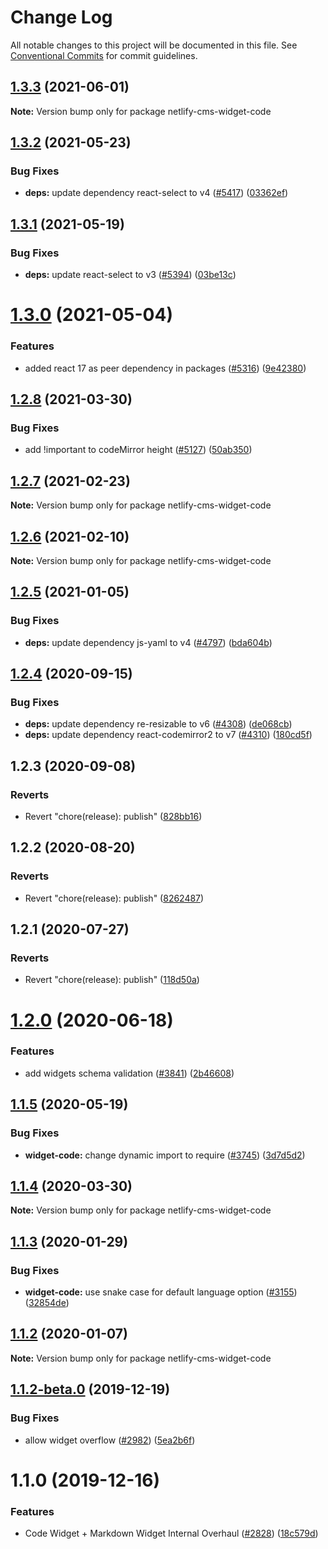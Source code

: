 # Change Log

All notable changes to this project will be documented in this file.
See [Conventional Commits](https://conventionalcommits.org) for commit guidelines.

## [1.3.3](https://github.com/netlify/netlify-cms/tree/master/packages/netlify-cms-widget-code/compare/netlify-cms-widget-code@1.3.2...netlify-cms-widget-code@1.3.3) (2021-06-01)

**Note:** Version bump only for package netlify-cms-widget-code





## [1.3.2](https://github.com/netlify/netlify-cms/tree/master/packages/netlify-cms-widget-code/compare/netlify-cms-widget-code@1.3.1...netlify-cms-widget-code@1.3.2) (2021-05-23)


### Bug Fixes

* **deps:** update dependency react-select to v4 ([#5417](https://github.com/netlify/netlify-cms/tree/master/packages/netlify-cms-widget-code/issues/5417)) ([03362ef](https://github.com/netlify/netlify-cms/tree/master/packages/netlify-cms-widget-code/commit/03362ef5ab87c6fe5c964da5c5a18099b73a3fc6))





## [1.3.1](https://github.com/netlify/netlify-cms/tree/master/packages/netlify-cms-widget-code/compare/netlify-cms-widget-code@1.3.0...netlify-cms-widget-code@1.3.1) (2021-05-19)


### Bug Fixes

* **deps:** update react-select to v3 ([#5394](https://github.com/netlify/netlify-cms/tree/master/packages/netlify-cms-widget-code/issues/5394)) ([03be13c](https://github.com/netlify/netlify-cms/tree/master/packages/netlify-cms-widget-code/commit/03be13c1e87b318fd10ae6f6ab54cd2634fb9662))





# [1.3.0](https://github.com/netlify/netlify-cms/tree/master/packages/netlify-cms-widget-code/compare/netlify-cms-widget-code@1.2.8...netlify-cms-widget-code@1.3.0) (2021-05-04)


### Features

* added react 17 as peer dependency in packages ([#5316](https://github.com/netlify/netlify-cms/tree/master/packages/netlify-cms-widget-code/issues/5316)) ([9e42380](https://github.com/netlify/netlify-cms/tree/master/packages/netlify-cms-widget-code/commit/9e423805707321396eec137f5b732a5b07a0dd3f))





## [1.2.8](https://github.com/netlify/netlify-cms/tree/master/packages/netlify-cms-widget-code/compare/netlify-cms-widget-code@1.2.7...netlify-cms-widget-code@1.2.8) (2021-03-30)


### Bug Fixes

* add !important to codeMirror height ([#5127](https://github.com/netlify/netlify-cms/tree/master/packages/netlify-cms-widget-code/issues/5127)) ([50ab350](https://github.com/netlify/netlify-cms/tree/master/packages/netlify-cms-widget-code/commit/50ab3504e533353bfefc65480edf8a53bb497acf))





## [1.2.7](https://github.com/netlify/netlify-cms/tree/master/packages/netlify-cms-widget-code/compare/netlify-cms-widget-code@1.2.6...netlify-cms-widget-code@1.2.7) (2021-02-23)

**Note:** Version bump only for package netlify-cms-widget-code





## [1.2.6](https://github.com/netlify/netlify-cms/tree/master/packages/netlify-cms-widget-code/compare/netlify-cms-widget-code@1.2.5...netlify-cms-widget-code@1.2.6) (2021-02-10)

**Note:** Version bump only for package netlify-cms-widget-code





## [1.2.5](https://github.com/netlify/netlify-cms/tree/master/packages/netlify-cms-widget-code/compare/netlify-cms-widget-code@1.2.4...netlify-cms-widget-code@1.2.5) (2021-01-05)


### Bug Fixes

* **deps:** update dependency js-yaml to v4 ([#4797](https://github.com/netlify/netlify-cms/tree/master/packages/netlify-cms-widget-code/issues/4797)) ([bda604b](https://github.com/netlify/netlify-cms/tree/master/packages/netlify-cms-widget-code/commit/bda604b389071ab2dd31a7107841aa7fcafdc04f))





## [1.2.4](https://github.com/netlify/netlify-cms/tree/master/packages/netlify-cms-widget-code/compare/netlify-cms-widget-code@1.2.3...netlify-cms-widget-code@1.2.4) (2020-09-15)


### Bug Fixes

* **deps:** update dependency re-resizable to v6 ([#4308](https://github.com/netlify/netlify-cms/tree/master/packages/netlify-cms-widget-code/issues/4308)) ([de068cb](https://github.com/netlify/netlify-cms/tree/master/packages/netlify-cms-widget-code/commit/de068cba1d44ec76e47e28d724427a9f4a53e0fd))
* **deps:** update dependency react-codemirror2 to v7 ([#4310](https://github.com/netlify/netlify-cms/tree/master/packages/netlify-cms-widget-code/issues/4310)) ([180cd5f](https://github.com/netlify/netlify-cms/tree/master/packages/netlify-cms-widget-code/commit/180cd5f652ba23a186ade9173161ac13605a8ce8))





## 1.2.3 (2020-09-08)


### Reverts

* Revert "chore(release): publish" ([828bb16](https://github.com/netlify/netlify-cms/tree/master/packages/netlify-cms-widget-code/commit/828bb16415b8c22a34caa19c50c38b24ffe9ceae))





## 1.2.2 (2020-08-20)


### Reverts

* Revert "chore(release): publish" ([8262487](https://github.com/netlify/netlify-cms/tree/master/packages/netlify-cms-widget-code/commit/82624879ccbcb16610090041db28f00714d924c8))





## 1.2.1 (2020-07-27)


### Reverts

* Revert "chore(release): publish" ([118d50a](https://github.com/netlify/netlify-cms/tree/master/packages/netlify-cms-widget-code/commit/118d50a7a70295f25073e564b5161aa2b9883056))





# [1.2.0](https://github.com/netlify/netlify-cms/tree/master/packages/netlify-cms-widget-code/compare/netlify-cms-widget-code@1.1.5...netlify-cms-widget-code@1.2.0) (2020-06-18)


### Features

* add widgets schema validation ([#3841](https://github.com/netlify/netlify-cms/tree/master/packages/netlify-cms-widget-code/issues/3841)) ([2b46608](https://github.com/netlify/netlify-cms/tree/master/packages/netlify-cms-widget-code/commit/2b46608f86d22c8ad34f75e396be7c34462d9e99))





## [1.1.5](https://github.com/netlify/netlify-cms/tree/master/packages/netlify-cms-widget-code/compare/netlify-cms-widget-code@1.1.4...netlify-cms-widget-code@1.1.5) (2020-05-19)


### Bug Fixes

* **widget-code:** change dynamic import to require ([#3745](https://github.com/netlify/netlify-cms/tree/master/packages/netlify-cms-widget-code/issues/3745)) ([3d7d5d2](https://github.com/netlify/netlify-cms/tree/master/packages/netlify-cms-widget-code/commit/3d7d5d2e677fa0bb2bd6e2a65df302053ba4d159))





## [1.1.4](https://github.com/netlify/netlify-cms/tree/master/packages/netlify-cms-widget-code/compare/netlify-cms-widget-code@1.1.3...netlify-cms-widget-code@1.1.4) (2020-03-30)

**Note:** Version bump only for package netlify-cms-widget-code





## [1.1.3](https://github.com/netlify/netlify-cms/tree/master/packages/netlify-cms-widget-code/compare/netlify-cms-widget-code@1.1.2...netlify-cms-widget-code@1.1.3) (2020-01-29)


### Bug Fixes

* **widget-code:** use snake case for default language option ([#3155](https://github.com/netlify/netlify-cms/tree/master/packages/netlify-cms-widget-code/issues/3155)) ([32854de](https://github.com/netlify/netlify-cms/tree/master/packages/netlify-cms-widget-code/commit/32854de41c1d0ef81836ffdad8851a583086d6a6))





## [1.1.2](https://github.com/netlify/netlify-cms/tree/master/packages/netlify-cms-widget-code/compare/netlify-cms-widget-code@1.1.2-beta.0...netlify-cms-widget-code@1.1.2) (2020-01-07)

**Note:** Version bump only for package netlify-cms-widget-code





## [1.1.2-beta.0](https://github.com/netlify/netlify-cms/tree/master/packages/netlify-cms-widget-code/compare/netlify-cms-widget-code@1.1.0...netlify-cms-widget-code@1.1.2-beta.0) (2019-12-19)


### Bug Fixes

* allow widget overflow ([#2982](https://github.com/netlify/netlify-cms/tree/master/packages/netlify-cms-widget-code/issues/2982)) ([5ea2b6f](https://github.com/netlify/netlify-cms/tree/master/packages/netlify-cms-widget-code/commit/5ea2b6fe2f3ccb5e465f65fca359baf7210e5fdb))





# 1.1.0 (2019-12-16)


### Features

* Code Widget + Markdown Widget Internal Overhaul ([#2828](https://github.com/netlify/netlify-cms/tree/master/packages/netlify-cms-widget-code/issues/2828)) ([18c579d](https://github.com/netlify/netlify-cms/tree/master/packages/netlify-cms-widget-code/commit/18c579d0e9f0ff71ed8c52f5c66f2309259af054))
